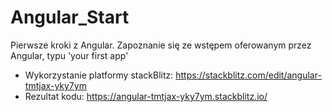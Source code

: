 # Angular_Start
Pierwsze kroki z Angular. Zapoznanie się ze wstępem oferowanym przez Angular, typu 'your first app'
* Wykorzystanie platformy stackBlitz: https://stackblitz.com/edit/angular-tmtjax-yky7ym
* Rezultat kodu: https://angular-tmtjax-yky7ym.stackblitz.io/
